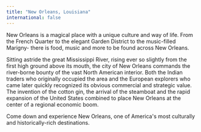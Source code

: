 ```yaml
---
title: "New Orleans, Louisiana"
international: false
---
```


New Orleans is a magical place with a unique culture and way of life. From the French Quarter to the elegant Garden District to the music-filled Marigny- there is food, music and more to be found across New Orleans.

Sitting astride the great Mississippi River, rising ever so slightly from the first high ground above its mouth, the city of New Orleans commands the river-borne bounty of the vast North American interior. Both the Indian traders who originally occupied the area and the European explorers who came later quickly recognized its obvious commercial and strategic value. The invention of the cotton gin, the arrival of the steamboat and the rapid expansion of the United States combined to place New Orleans at the center of a regional economic boom.

Come down and experience New Orleans, one of America's most culturally and historically-rich destinations. 
  